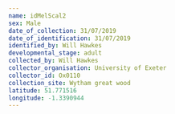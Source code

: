 ```yaml
---
name: idMelScal2
sex: Male
date_of_collection: 31/07/2019
date_of_identification: 31/07/2019
identified_by: Will Hawkes
developmental_stage: adult
collected_by: Will Hawkes
collector_organisation: University of Exeter
collector_id: Ox0110
collection_site: Wytham great wood
latitude: 51.771516
longitude: -1.3390944
---
```

